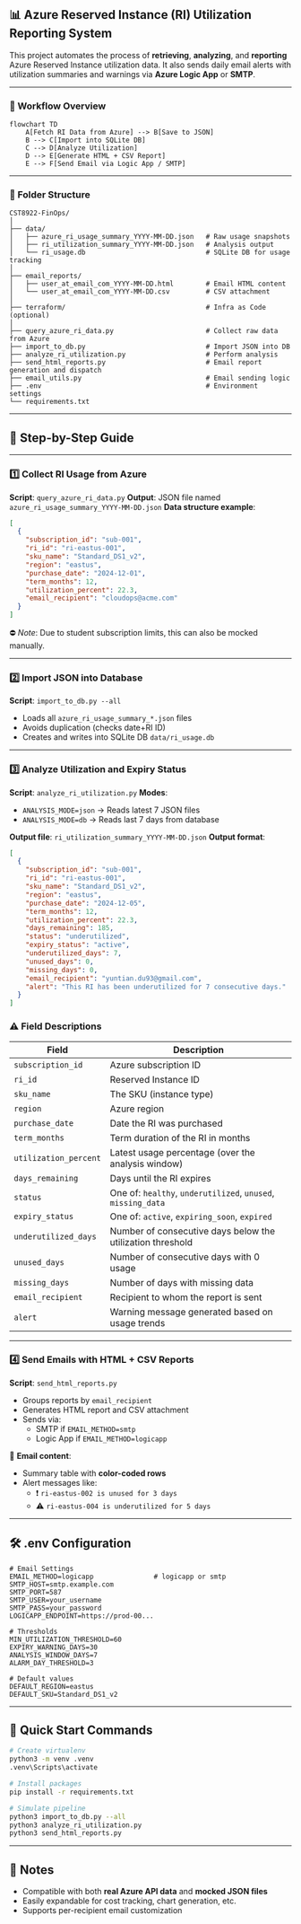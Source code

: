 ## 📊 Azure Reserved Instance (RI) Utilization Reporting System

This project automates the process of **retrieving**, **analyzing**, and **reporting** Azure Reserved Instance utilization data. It also sends daily email alerts with utilization summaries and warnings via **Azure Logic App** or **SMTP**.

------

### 🔁 Workflow Overview

```mermaid
flowchart TD
    A[Fetch RI Data from Azure] --> B[Save to JSON]
    B --> C[Import into SQLite DB]
    C --> D[Analyze Utilization]
    D --> E[Generate HTML + CSV Report]
    E --> F[Send Email via Logic App / SMTP]
```

------

### 📂 Folder Structure

```
CST8922-FinOps/
│
├── data/
│   ├── azure_ri_usage_summary_YYYY-MM-DD.json   # Raw usage snapshots
│   ├── ri_utilization_summary_YYYY-MM-DD.json   # Analysis output
│   └── ri_usage.db                              # SQLite DB for usage tracking
│
├── email_reports/
│   ├── user_at_email_com_YYYY-MM-DD.html        # Email HTML content
│   └── user_at_email_com_YYYY-MM-DD.csv         # CSV attachment
│
├── terraform/                                   # Infra as Code (optional)
│
├── query_azure_ri_data.py                       # Collect raw data from Azure
├── import_to_db.py                              # Import JSON into DB
├── analyze_ri_utilization.py                    # Perform analysis
├── send_html_reports.py                         # Email report generation and dispatch
├── email_utils.py                               # Email sending logic
├── .env                                         # Environment settings
└── requirements.txt
```

------

## 🧾 Step-by-Step Guide

------

### 1️⃣ Collect RI Usage from Azure

**Script**: `query_azure_ri_data.py`
 **Output**: JSON file named `azure_ri_usage_summary_YYYY-MM-DD.json`
 **Data structure example**:

```json
[
  {
    "subscription_id": "sub-001",
    "ri_id": "ri-eastus-001",
    "sku_name": "Standard_DS1_v2",
    "region": "eastus",
    "purchase_date": "2024-12-01",
    "term_months": 12,
    "utilization_percent": 22.3,
    "email_recipient": "cloudops@acme.com"
  }
]
```

⛔ *Note*: Due to student subscription limits, this can also be mocked manually.

------

### 2️⃣ Import JSON into Database

**Script**: `import_to_db.py --all`

- Loads all `azure_ri_usage_summary_*.json` files
- Avoids duplication (checks date+RI ID)
- Creates and writes into SQLite DB `data/ri_usage.db`

------

### 3️⃣ Analyze Utilization and Expiry Status

**Script**: `analyze_ri_utilization.py`
 **Modes**:

- `ANALYSIS_MODE=json` → Reads latest 7 JSON files
- `ANALYSIS_MODE=db` → Reads last 7 days from database

**Output file**: `ri_utilization_summary_YYYY-MM-DD.json`
 **Output format**:

```json
[
  {
    "subscription_id": "sub-001",
    "ri_id": "ri-eastus-001",
    "sku_name": "Standard_DS1_v2",
    "region": "eastus",
    "purchase_date": "2024-12-05",
    "term_months": 12,
    "utilization_percent": 22.3,
    "days_remaining": 185,
    "status": "underutilized",
    "expiry_status": "active",
    "underutilized_days": 7,
    "unused_days": 0,
    "missing_days": 0,
    "email_recipient": "yuntian.du93@gmail.com",
    "alert": "This RI has been underutilized for 7 consecutive days."
  }
]
```

### ⚠️ Field Descriptions

| Field                 | Description                                                  |
| --------------------- | ------------------------------------------------------------ |
| `subscription_id`     | Azure subscription ID                                        |
| `ri_id`               | Reserved Instance ID                                         |
| `sku_name`            | The SKU (instance type)                                      |
| `region`              | Azure region                                                 |
| `purchase_date`       | Date the RI was purchased                                    |
| `term_months`         | Term duration of the RI in months                            |
| `utilization_percent` | Latest usage percentage (over the analysis window)           |
| `days_remaining`      | Days until the RI expires                                    |
| `status`              | One of: `healthy`, `underutilized`, `unused`, `missing_data` |
| `expiry_status`       | One of: `active`, `expiring_soon`, `expired`                 |
| `underutilized_days`  | Number of consecutive days below the utilization threshold   |
| `unused_days`         | Number of consecutive days with 0 usage                      |
| `missing_days`        | Number of days with missing data                             |
| `email_recipient`     | Recipient to whom the report is sent                         |
| `alert`               | Warning message generated based on usage trends              |

------

### 4️⃣ Send Emails with HTML + CSV Reports

**Script**: `send_html_reports.py`

- Groups reports by `email_recipient`
- Generates HTML report and CSV attachment
- Sends via:
  - SMTP if `EMAIL_METHOD=smtp`
  - Logic App if `EMAIL_METHOD=logicapp`

📧 **Email content**:

- Summary table with **color-coded rows**
- Alert messages like:
  - ❗ `ri-eastus-002 is unused for 3 days`
  - ⚠️ `ri-eastus-004 is underutilized for 5 days`

------

## 🛠️ .env Configuration

```
# Email Settings
EMAIL_METHOD=logicapp               # logicapp or smtp
SMTP_HOST=smtp.example.com
SMTP_PORT=587
SMTP_USER=your_username
SMTP_PASS=your_password
LOGICAPP_ENDPOINT=https://prod-00...

# Thresholds
MIN_UTILIZATION_THRESHOLD=60
EXPIRY_WARNING_DAYS=30
ANALYSIS_WINDOW_DAYS=7
ALARM_DAY_THRESHOLD=3

# Default values
DEFAULT_REGION=eastus
DEFAULT_SKU=Standard_DS1_v2
```

------

## 🧪 Quick Start Commands

```bash
# Create virtualenv
python3 -m venv .venv
.venv\Scripts\activate

# Install packages
pip install -r requirements.txt

# Simulate pipeline
python3 import_to_db.py --all
python3 analyze_ri_utilization.py
python3 send_html_reports.py
```

------

## 🧩 Notes

- Compatible with both **real Azure API data** and **mocked JSON files**
- Easily expandable for cost tracking, chart generation, etc.
- Supports per-recipient email customization
